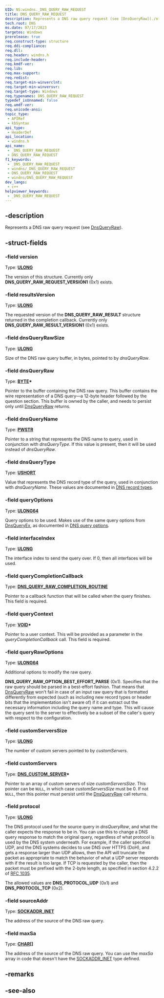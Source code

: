 ```yaml
---
UID: NS:windns._DNS_QUERY_RAW_REQUEST
title: DNS_QUERY_RAW_REQUEST
description: Represents a DNS raw query request (see [DnsQueryRaw](./nf-windns-dnsqueryraw.md)).
tech.root: DNS
ms.date: 07/17/2023
targetos: Windows
prerelease: true
req.construct-type: structure
req.ddi-compliance: 
req.dll: 
req.header: windns.h
req.include-header: 
req.kmdf-ver: 
req.lib: 
req.max-support: 
req.redist: 
req.target-min-winverclnt: 
req.target-min-winversvr: 
req.target-type: Windows
req.typenames: DNS_QUERY_RAW_REQUEST
typedef_isUnnamed: false
req.umdf-ver: 
req.unicode-ansi: 
topic_type:
 - APIRef
 - kbSyntax
api_type:
 - HeaderDef
api_location:
 - windns.h
api_name:
 - _DNS_QUERY_RAW_REQUEST
 - DNS_QUERY_RAW_REQUEST
f1_keywords:
 - _DNS_QUERY_RAW_REQUEST
 - windns/_DNS_QUERY_RAW_REQUEST
 - DNS_QUERY_RAW_REQUEST
 - windns/DNS_QUERY_RAW_REQUEST
dev_langs:
 - c++
helpviewer_keywords:
 - _DNS_QUERY_RAW_REQUEST
---
```


## -description

Represents a DNS raw query request (see [DnsQueryRaw](./nf-windns-dnsqueryraw.md)).

## -struct-fields

### -field version

Type: **[ULONG](/windows/win32/winprog/windows-data-types)**

The version of this structure. Currently only **DNS_QUERY_RAW_REQUEST_VERSION1** (0x1) exists.

### -field resultsVersion

Type: **[ULONG](/windows/win32/winprog/windows-data-types)**

The requested version of the **DNS_QUERY_RAW_RESULT** structure returned in the completion callback. Currently only **DNS_QUERY_RAW_RESULT_VERSION1** (0x1) exists.

### -field dnsQueryRawSize

Type: **[ULONG](/windows/win32/winprog/windows-data-types)**

Size of the DNS raw query buffer, in bytes, pointed to by *dnsQueryRaw*.

### -field dnsQueryRaw

Type: **[BYTE](/windows/win32/winprog/windows-data-types)\***

Pointer to the buffer containing the DNS raw query. This buffer contains the wire representation of a DNS query&mdash;a 12-byte header followed by the question section. This buffer is owned by the caller, and needs to persist only until [DnsQueryRaw](./nf-windns-dnsqueryraw.md) returns.

### -field dnsQueryName

Type: **[PWSTR](/windows/win32/winprog/windows-data-types)**

Pointer to a string that represents the DNS name to query, used in conjunction with *dnsQueryType*. If this value is present, then it will be used instead of *dnsQueryRaw*.

### -field dnsQueryType

Type: **[USHORT](/windows/win32/winprog/windows-data-types)**

Value that represents the DNS record type of the query, used in conjunction with *dnsQueryName*. These values are documented in [DNS record types](/windows/win32/dns/dns-constants#dns-record-types).

### -field queryOptions

Type: **[ULONG64](/windows/win32/winprog/windows-data-types)**

Query options to be used. Makes use of the same query options from [DnsQueryEx](nf-windns-dnsqueryex.md), as documented in [DNS query options](/windows/win32/dns/dns-constants#dns-query-options).

### -field interfaceIndex

Type: **[ULONG](/windows/win32/winprog/windows-data-types)**

The interface index to send the query over. If 0, then all interfaces will be used.

### -field queryCompletionCallback

Type: **[DNS_QUERY_RAW_COMPLETION_ROUTINE](./nc-windns-dns_query_raw_completion_routine.md)**

Pointer to a callback function that will be called when the query finishes. This field is required.

### -field queryContext

Type: **[VOID](/windows/win32/winprog/windows-data-types)\***

Pointer to a user context. This will be provided as a parameter in the *queryCompletionCallback* call. This field is required.

### -field queryRawOptions

Type: **[ULONG64](/windows/win32/winprog/windows-data-types)**

Additional options to modify the raw query.

**DNS_QUERY_RAW_OPTION_BEST_EFFORT_PARSE** (0x1). Specifies that the raw query should be parsed in a best-effort fashion. That means that [DnsQueryRaw](./nf-windns-dnsqueryraw.md) won't fail in case of an input raw query that is formatted differently from expected (such as including new record types or header bits that the implementation isn't aware of) if it can extract out the necessary information including the query name and type. This will cause the query sent to the server to effectively be a subset of the caller's query with respect to the configuration.

### -field customServersSize

Type: **[ULONG](/windows/win32/winprog/windows-data-types)**

The number of custom servers pointed to by *customServers*.

### -field customServers

Type: **[DNS_CUSTOM_SERVER](./ns-windnsdef-dns_custom_server.md)\***

Pointer to an array of custom servers of size *customServersSize*. This pointer can be `NULL`, in which case *customServersSize* must be 0. If not `NULL`, then this pointer must persist until the [DnsQueryRaw](./nf-windns-dnsqueryraw.md) call returns.

### -field protocol

Type: **[ULONG](/windows/win32/winprog/windows-data-types)**

The DNS protocol used for the source query in *dnsQueryRaw*, and what the caller expects the response to be in. You can use this to change a DNS query response to match the original query, regardless of what protocol is used by the DNS system underneath. For example, if the caller specifies UDP, and the DNS systems decides to use DNS over HTTPS (DoH), and gets a response larger than UDP allows, then the API will truncate the packet as appropriate to match the behavior of what a UDP server responds with if the result is too large. If TCP is requested by the caller, then the packet must be prefixed with the 2-byte length, as specified in section 4.2.2 of [RFC 1035](https://www.rfc-editor.org/rfc/rfc1035.html).

The allowed values are **DNS_PROTOCOL_UDP** (0x1) and **DNS_PROTOCOL_TCP** (0x2).

### -field sourceAddr

Type: **[SOCKADDR_INET](/windows/win32/api/ws2ipdef/ns-ws2ipdef-sockaddr_inet)**

The address of the source of the DNS raw query.

### -field maxSa

Type: **[CHAR](/windows/win32/winprog/windows-data-types)\[\]**

The address of the source of the DNS raw query. You can use the *maxSa* array in code that doesn't have the [SOCKADDR_INET](/windows/win32/api/ws2ipdef/ns-ws2ipdef-sockaddr_inet) type defined.

## -remarks

## -see-also
